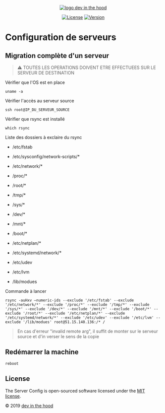 <p align="center">
    <a href="https://devinthehood.com"><img src="https://github.com/jul6art/slim-skeleton/blob/master/assets/img/logo.png?raw=true" alt="logo dev in the hood"></a>
</p>

<p align="center">
    <a href="https://opensource.org/licenses/MIT" target="_blank"><img src="https://img.shields.io/badge/License-MIT-yellow.svg" alt="License"></a>
    <a href="https://github.com/jul6art/server-config" target="_blank"><img src="https://img.shields.io/static/v1?label=stable&message=v1&color=success" alt="Version"></a>
</p>

Configuration de serveurs
=========================
Migration complète d'un serveur
-------------------------------

> :warning: TOUTES LES OPERATIONS DOIVENT ETRE EFFECTUEES SUR LE SERVEUR DE DESTINATION

Vérifier que l'OS est en place

```console
uname -a
```
    
Vérifier l'accès au serveur source


```console
ssh root@IP_DU_SERVEUR_SOURCE
```
    
Vérifier que rsync est installé


```console
which rsync
```
    
Liste des dossiers à exclaire du rsync

* /etc/fstab
* /etc/sysconfig/network-scripts/* 
* /etc/network/* 
* /proc/*
* /root/*
* /tmp/*
* /sys/*
* /dev/*
* /mnt/*
* /boot/*
    
* /etc/netplan/* 
* /etc/systemd/network/* 
* /etc/udev
* /etc/lvm
* /lib/modues
    
Commande à lancer

```console
rsync -auHxv –numeric-ids --exclude '/etc/fstab' --exclude '/etc/network/*' --exclude '/proc/*' --exclude '/tmp/*' --exclude '/sys/*' --exclude '/dev/*' --exclude '/mnt/*' --exclude '/boot/*' --exclude '/root/*' --exclude '/etc/netplan/*' --exclude '/etc/systemd/network/*' --exclude '/etc/udev' --exclude '/etc/lvm' --exclude '/lib/modues' root@51.15.140.136:/* /
```

> En cas d'erreur "invalid remote arg", il suffit de monter sur le serveur source et d'in verser le sens de la copie

Redémarrer la machine
----------------------------------------------------------

```console
reboot
```


License
-------

The Server Config is open-sourced software licensed under the [MIT license](https://opensource.org/licenses/MIT).

&copy; 2019 [dev in the hood](https://devinthehood.com)